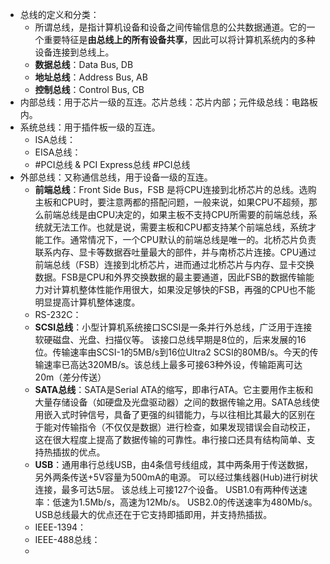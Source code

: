- 总线的定义和分类：
	- 所谓总线，是指计算机设备和设备之间传输信息的公共数据通道。它的一个重要特征是**由总线上的所有设备共享**，因此可以将计算机系统内的多种设备连接到总线上。
	- **数据总线**：Data Bus, DB
	- **地址总线**：Address Bus, AB
	- **控制总线**：Control Bus, CB
- 内部总线：用于芯片一级的互连。芯片总线：芯片内部；元件级总线：电路板内。
- 系统总线：用于插件板一级的互连。
	- ISA总线：
	- EISA总线：
	- #PCI总线 & PCI Express总线 #PCI总线
- 外部总线：又称通信总线，用于设备一级的互连。
	- **前端总线**：Front Side Bus，FSB 是将CPU连接到北桥芯片的总线。选购主板和CPU时，要注意两都的搭配问题，一般来说，如果CPU不超频，那么前端总线是由CPU决定的，如果主板不支持CPU所需要的前端总线，系统就无法工作。也就是说，需要主板和CPU都支持某个前端总线，系统才能工作。通常情况下，一个CPU默认的前端总线是唯一的。北桥芯片负责联系内存、显卡等数据吞吐量最大的部件，并与南桥芯片连接。CPU通过前端总线（FSB）连接到北桥芯片，进而通过北桥芯片与内存、显卡交换数据。FSB是CPU和外界交换数据的最主要通道，因此FSB的数据传输能力对计算机整体性能作用很大，如果没足够快的FSB，再强的CPU也不能明显提高计算机整体速度。
	- RS-232C：
	- **SCSI总线**：小型计算机系统接口SCSI是一条并行外总线，广泛用于连接软硬磁盘、光盘、扫描仪等。
	  该接口总线早期是8位的，后来发展的16位。传输速率由SCSI-1的5MB/s到16位Ultra2 SCSI的80MB/s。今天的传输速率已高达320MB/s。该总线上最多可接63种外设，传输距离可达20m（差分传送）
	- **SATA总线**：SATA是Serial ATA的缩写，即串行ATA。它主要用作主板和大量存储设备（如硬盘及光盘驱动器）之间的数据传输之用。SATA总线使用嵌入式时钟信号，具备了更强的纠错能力，与以往相比其最大的区别在于能对传输指令（不仅仅是数据）进行检查，如果发现错误会自动校正，这在很大程度上提高了数据传输的可靠性。串行接口还具有结构简单、支持热插拔的优点。
	- **USB**：通用串行总线USB，由4条信号线组成，其中两条用于传送数据，另外两条传送+5V容量为500mA的电源。
	  可以经过集线器(Hub)进行树状连接，最多可达5层。
	  该总线上可接127个设备。
	  USB1.0有两种传送速率：低速为1.5Mb/s，高速为12Mb/s。
	  USB2.0的传送速率为480Mb/s。
	  USB总线最大的优点还在于它支持即插即用，并支持热插拔。
	- IEEE-1394：
	- IEEE-488总线：
	-